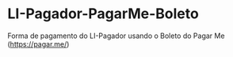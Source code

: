 LI-Pagador-PagarMe-Boleto
=========================

Forma de pagamento do LI-Pagador usando o Boleto do Pagar Me (https://pagar.me/)
